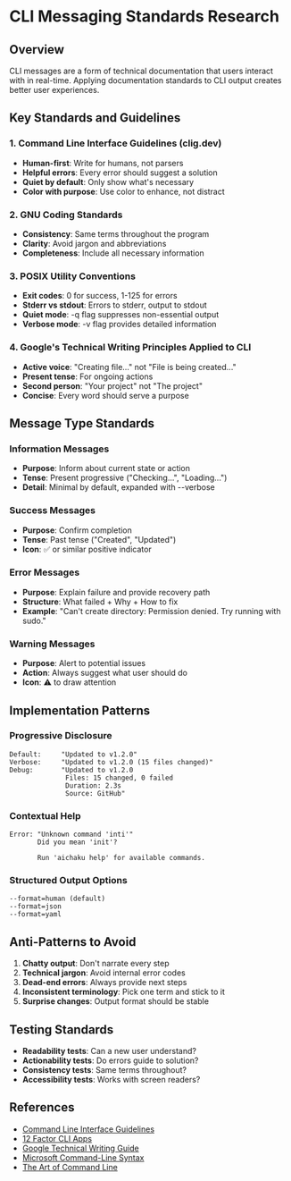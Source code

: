 # CLI Messaging Standards Research

## Overview

CLI messages are a form of technical documentation that users interact with in
real-time. Applying documentation standards to CLI output creates better user
experiences.

## Key Standards and Guidelines

### 1. Command Line Interface Guidelines (clig.dev)

- **Human-first**: Write for humans, not parsers
- **Helpful errors**: Every error should suggest a solution
- **Quiet by default**: Only show what's necessary
- **Color with purpose**: Use color to enhance, not distract

### 2. GNU Coding Standards

- **Consistency**: Same terms throughout the program
- **Clarity**: Avoid jargon and abbreviations
- **Completeness**: Include all necessary information

### 3. POSIX Utility Conventions

- **Exit codes**: 0 for success, 1-125 for errors
- **Stderr vs stdout**: Errors to stderr, output to stdout
- **Quiet mode**: -q flag suppresses non-essential output
- **Verbose mode**: -v flag provides detailed information

### 4. Google's Technical Writing Principles Applied to CLI

- **Active voice**: "Creating file..." not "File is being created..."
- **Present tense**: For ongoing actions
- **Second person**: "Your project" not "The project"
- **Concise**: Every word should serve a purpose

## Message Type Standards

### Information Messages

- **Purpose**: Inform about current state or action
- **Tense**: Present progressive ("Checking...", "Loading...")
- **Detail**: Minimal by default, expanded with --verbose

### Success Messages

- **Purpose**: Confirm completion
- **Tense**: Past tense ("Created", "Updated")
- **Icon**: ✅ or similar positive indicator

### Error Messages

- **Purpose**: Explain failure and provide recovery path
- **Structure**: What failed + Why + How to fix
- **Example**: "Can't create directory: Permission denied. Try running with
  sudo."

### Warning Messages

- **Purpose**: Alert to potential issues
- **Action**: Always suggest what user should do
- **Icon**: ⚠️ to draw attention

## Implementation Patterns

### Progressive Disclosure

```
Default:     "Updated to v1.2.0"
Verbose:     "Updated to v1.2.0 (15 files changed)"
Debug:       "Updated to v1.2.0
              Files: 15 changed, 0 failed
              Duration: 2.3s
              Source: GitHub"
```

### Contextual Help

```
Error: "Unknown command 'inti'"
       Did you mean 'init'?
       
       Run 'aichaku help' for available commands.
```

### Structured Output Options

```
--format=human (default)
--format=json
--format=yaml
```

## Anti-Patterns to Avoid

1. **Chatty output**: Don't narrate every step
2. **Technical jargon**: Avoid internal error codes
3. **Dead-end errors**: Always provide next steps
4. **Inconsistent terminology**: Pick one term and stick to it
5. **Surprise changes**: Output format should be stable

## Testing Standards

- **Readability tests**: Can a new user understand?
- **Actionability tests**: Do errors guide to solution?
- **Consistency tests**: Same terms throughout?
- **Accessibility tests**: Works with screen readers?

## References

- [Command Line Interface Guidelines](https://clig.dev/)
- [12 Factor CLI Apps](https://medium.com/@jdxcode/12-factor-cli-apps-dd3c227a0e46)
- [Google Technical Writing Guide](https://developers.google.com/tech-writing)
- [Microsoft Command-Line Syntax](https://docs.microsoft.com/en-us/windows-server/administration/windows-commands/command-line-syntax-key)
- [The Art of Command Line](https://github.com/jlevy/the-art-of-command-line)
